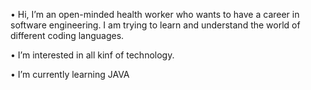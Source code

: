 • Hi, I’m an open-minded health worker who wants to have a career in software engineering. I am trying to learn and understand the world of different coding languages.

• I’m interested in all kinf of technology.

• I’m currently learning JAVA

